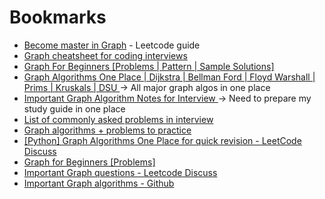 # Bookmarks

* [Become master in Graph](https://leetcode.com/discuss/study-guide/2360573/Become-Master-In-Graph) - Leetcode guide
* [Graph cheatsheet for coding interviews](https://www.techinterviewhandbook.org/algorithms/graph/)
* [Graph For Beginners \[Problems | Pattern | Sample Solutions\]](https://leetcode.com/discuss/general-discussion/655708/Graph-For-Beginners-Problems-or-Pattern-or-Sample-Solutions)
* [Graph Algorithms One Place | Dijkstra | Bellman Ford | Floyd Warshall | Prims | Kruskals | DSU ](https://leetcode.com/discuss/general-discussion/969327/Graph-Algorithms-One-Place-or-Dijkstra-or-Bellman-Ford-or-Floyd-Warshall-or-Prims-or-Kruskals-or-DSU)  → All major graph algos in one place
* [Important Graph Algorithm Notes for Interview ](https://leetcode.com/discuss/general-discussion/1122034/important-graph-algorithm-notes-for-interview)  → Need to prepare my study guide in one place
* [List of commonly asked problems in interview](https://leetcode.com/discuss/interview-question/753236/List-of-graph-algorithms-for-coding-interview)
* [Graph algorithms + problems to practice ](https://leetcode.com/discuss/study-guide/1326900/graph-algorithms-problems-to-practice)
* [\[Python\] Graph Algorithms One Place for quick revision - LeetCode Discuss](https://leetcode.com/discuss/general-discussion/971272/Python-Graph-Algorithms-One-Place-for-quick-revision)
* [Graph for Beginners \[Problems\]](https://leetcode.com/discuss/study-guide/2202052/Graph-for-Beginners-Problems)
* [Important Graph questions - Leetcode Discuss](https://leetcode.com/discuss/interview-question/2021600/Important-Graph-Questions)
* [Important Graph algorithms - Github](https://github.com/cormacpayne/algorithms)
